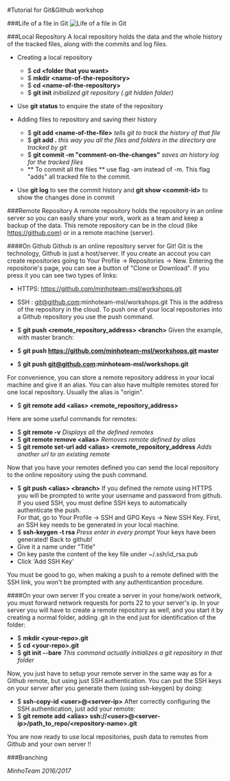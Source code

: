 #Tutorial for Git&Github workshop

###Life of a file in Git
![Life of a file in Git](http://wiki.eclipse.org/images/0/03/Egit-0.9-lifecycle-file.png)

###Local Repository
A local repository holds the data and the whole history of the tracked files, along with the commits and log files.

* Creating a local repository
    * $ **cd \<folder that you want\>**
    * $ **mkdir \<name-of-the-repository\>**
    * $ **cd \<name-of-the-repository\>**
    * $ **git init** *initialized git repository (.git hidden folder)*

* Use **git status** to enquire the state of the repository

* Adding files to repository and saving their history
    * $ **git add \<name-of-the-file\>** *tells git to track the history of that file*   
    * $ **git add .** *this way you all the files and folders in the directory are tracked by git*
    * $ **git commit -m "comment-on-the-changes"** *saves an history log for the tracked files*
    * ** To commit all the files ** use flag -am instead of -m. This flag "adds" all tracked file to the commit.

* Use **git log** to see the commit history and **git show \<commit-id\>** to show the changes done in commit <commit-id>

###Remote Repository
A remote repository holds the repository in an online server so you can easily share your work, work as a team and keep a backup of the data. This remote repository can be in the cloud (like https://github.com) or in a remote machine (server).

####On Github
Github is an online repository server for Git! Git is the technology, Github is just a host/server. If you create an accout you can create repositories going to Your Profile -> Repositories -> New. Entering the repositorie's page, you can see a button of "Clone or Download". If you press it you can see two types of links:
* HTTPS: https://github.com/minhoteam-msl/workshops.git
* SSH : git@github.com:minhoteam-msl/workshops.git
This is the address of the repository in the cloud. To push one of your local repositories into a Github repository you use the push command.

* $ **git push \<remote\_repository\_address> \<branch\>**
Given the example, with master branch:
* $ **git push https://github.com/minhoteam-msl/workshops.git master**
* $ **git push git@github.com:minhoteam-msl/workshops.git**

For convenience, you can store a remote repository address in your local machine and give it an alias. You can also have multiple remotes stored for one local repository. Usually the alias is "origin".
* $ **git remote add \<alias\> \<remote\_repository\_address>** 

Here are some useful commands for remotes:
* $ **git remote -v** *Displays all the defined remotes*
* $ **git remote remove \<alias\>** *Removes remote defined by alias*
* $ **git remote set-url add \<alias\> \<remote\_repository\_address** *Adds another url to an existing remote*

Now that you have your remotes defined you can send the local repository to the online repository using the push command.
* $ **git push \<alias\> \<branch\>**
If you defined the remote using HTTPS you will be prompted to write your username and password from github. If you used SSH, you must define SSH keys to automatically authenticate the push.   
For that, go to Your Profile -> SSH and GPG Keys -> New SSH Key. First, an SSH key needs to be generated in your local machine.
* $ **ssh-keygen -t rsa** *Press enter in every prompt*
Your keys have been generated! Back to github!   
* Give it a name under "Title"
* On key paste the content of the key file under ~/.ssh/id_rsa.pub
* Click 'Add SSH Key'

You must be good to go, when making a push to a remote defined with the SSH link, you won't be prompted with any authenticantion procedure.

####On your own server
If you create a server in your home/work network, you must forward network requests for ports 22 to your server's ip. In your server you will have to create a remote repository as well, and you start it by creating a normal folder, adding .git in the end just for identification of the folder:
* $ **mkdir \<your-repo\>.git**
* $ **cd \<your-repo\>.git**
* $ **git init --bare** *This command actually initializes a git repository in that folder*

Now, you just have to setup your remote server in the same way as for a Github remote, but using just SSH authentication. You can put the SSH keys on your server after you generate them (using ssh-keygen) by doing:
* $ **ssh-copy-id \<user\>@\<server-ip\>**
After correctly configuring the SSH authentication, just add your remote:
* $ **git remote add \<alias\> ssh://\<user\>@\<server-ip\>/path_to_repo/\<repository-name\>.git**

You are now ready to use local repositories, push data to remotes from Github and your own server !!

###Branching

*MinhoTeam 2016/2017*
